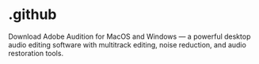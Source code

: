 # .github
Download Adobe Audition for MacOS and Windows — a powerful desktop audio editing software with multitrack editing, noise reduction, and audio restoration tools.
